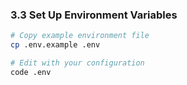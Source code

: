 ### 3.3 Set Up Environment Variables

```bash
# Copy example environment file
cp .env.example .env

# Edit with your configuration
code .env
```
